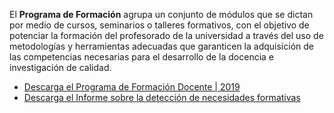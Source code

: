El **Programa de Formación** agrupa un conjunto de módulos que se dictan por medio de cursos, seminarios o talleres formativos, con el objetivo de potenciar la formación del profesorado de la universidad a través del uso de metodologías y herramientas adecuadas que garanticen la adquisición de las competencias necesarias para el desarrollo de la docencia e investigación de calidad.

- [Descarga el Programa de Formación Docente | 2019](https://firebasestorage.googleapis.com/v0/b/innovaciondocente-utpl.appspot.com/o/formacion-docente%2Fprograma-formacion%2Fprograma-formacion%2FResumen%20del%20programa%20de%20formacio%C4%9Bn%202019.pdf?alt=media&token=6639482f-c693-4efe-abdb-cc48481aa2c5)
- [Descarga el Informe sobre la detección de necesidades formativas](https://firebasestorage.googleapis.com/v0/b/innovaciondocente-utpl.appspot.com/o/formacion-docente%2Fprograma-formacion%2Fprograma-formacion%2FInforme%20sobre%20la%20deteccio%C3%ACn%20de%20necesidades%20formativas.pdf?alt=media&token=eb0560d3-5d96-49b5-a1d6-bf155f2204a8)
